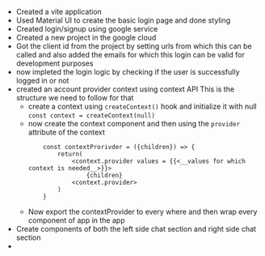 - Created a vite application 
- Used Material UI to create the basic login page and done styling
- Created login/signup using google service
- Created a new project in the google cloud 
- Got the client id from the project by setting urls from which this can be called and also added the emails for which this login can be valid for development purposes
- now impleted the login logic by checking if the user is successfully logged in or not 
- created an account provider context using context API
   This is the structure we need to follow for that
    - create a context using `createContext()` hook and initialize it with null
        `const context = createContext(null)`
    - now create the context component and then using the `provider` attribute of the context
        ```
            const contextProrivder = ({children}) => {
                return(
                    <context.provider values = {{<__values for which context is needed__>}}>
                        {children}
                    <context.provider>
                )
            }
        ```
    - Now export the contextProvider to every where and then wrap every component of app in the app
- Create components of both the left side chat section and right side chat section
- 